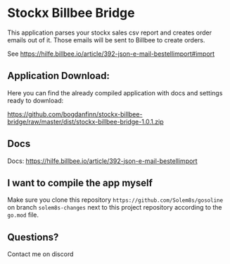 # Stockx Billbee Bridge

This application parses your stockx sales csv report and creates order emails out of it. 
Those emails will be sent to Billbee to create orders. 

See https://hilfe.billbee.io/article/392-json-e-mail-bestellimport#import

## Application Download:
Here you can find the already compiled application with docs and settings ready to download:

https://github.com/bogdanfinn/stockx-billbee-bridge/raw/master/dist/stockx-billbee-bridge-1.0.1.zip

## Docs
Docs: https://hilfe.billbee.io/article/392-json-e-mail-bestellimport

## I want to compile the app myself
Make sure you clone this repository `https://github.com/Solem8s/gosoline` on branch `solem8s-changes` next to this project repository according to the `go.mod` file.

## Questions?
Contact me on discord
